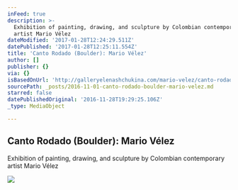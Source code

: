 ```yaml
---
inFeed: true
description: >-
  Exhibition of painting, drawing, and sculpture by Colombian contemporary
  artist Mario Vélez
dateModified: '2017-01-28T12:24:29.511Z'
datePublished: '2017-01-28T12:25:11.554Z'
title: 'Canto Rodado (Boulder): Mario Vélez'
author: []
publisher: {}
via: {}
isBasedOnUrl: 'http://galleryelenashchukina.com/mario-velez/canto-rodado/'
sourcePath: _posts/2016-11-01-canto-rodado-boulder-mario-velez.md
starred: false
datePublishedOriginal: '2016-11-28T19:29:25.106Z'
_type: MediaObject

---
```

<article style=""><h1>Canto Rodado (Boulder): Mario Vélez</h1><p>Exhibition of painting, drawing, and sculpture by Colombian contemporary artist Mario Vélez</p><img src="http://res.cloudinary.com/artlogic/w_450,h_450,c_fill/ws-ges/usr/images/exhibitions/group_images_override/30/i-geografias-corporales-color-blanco-61cmx53cm.jpg" /></article>